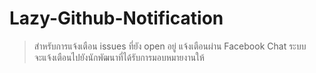 # Lazy-Github-Notification

> สำหรับการแจ้งเตือน issues ที่ยัง open อยู่
> แจ้งเตือนผ่าน Facebook Chat
> ระบบจะแจ้งเตือนไปยังนักพัฒนาที่ได้รับการมอบหมายงานให้